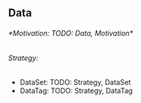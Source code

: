## Data

###### _*Motivation: TODO: Data, Motivation_*

###### Strategy: 
- DataSet: TODO: Strategy, DataSet
- DataTag: TODO: Strategy, DataTag